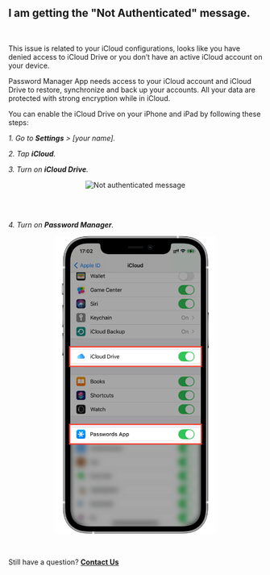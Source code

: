 <!-- 
---
title: I am getting the "Not Authenticated" message.
--- 
-->

## **I am getting the "Not Authenticated" message.**

<br />

This issue is related to your iCloud configurations, looks like you have denied access to iCloud Drive or you don’t have an active iCloud account on your device. 

Password Manager App needs access to your iCloud account and iCloud Drive to restore, synchronize and back up your accounts. All your data are protected with strong encryption while in iCloud.

You can enable the iCloud Drive on your iPhone and iPad by following these steps:

*1. Go to **Settings** > [your name].*

*2. Tap **iCloud**.*

*3. Turn on **iCloud Drive**.*


<p align="center">
<img src="../assets/008_1.png" style="width:320px;" alt="Not authenticated message"/>
</p>

<br />
<br />

*4. Turn on **Password Manager**.*

<p align="center">
<img src="../assets/008_2.png" style="width:320px;" alt="authenticated image"/>
</p>

<br />

Still have a question?
[**Contact Us**](passwords://contact?subject=I%20am%20getting%20the%20%22Not%20Authenticated%22%20message.)